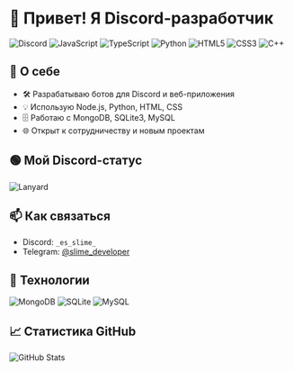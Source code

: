 # 👋 Привет! Я Discord-разработчик

![Discord](https://img.shields.io/badge/Discord-7289DA?style=for-the-badge&logo=discord&logoColor=white)
![JavaScript](https://img.shields.io/badge/JavaScript-F7DF1E?style=for-the-badge&logo=javascript&logoColor=black)
![TypeScript](https://img.shields.io/badge/TypeScript-3178C6?style=for-the-badge&logo=typescript&logoColor=white)
![Python](https://img.shields.io/badge/Python-3776AB?style=for-the-badge&logo=python&logoColor=white)
![HTML5](https://img.shields.io/badge/HTML5-E34F26?style=for-the-badge&logo=html5&logoColor=white)
![CSS3](https://img.shields.io/badge/CSS3-1572B6?style=for-the-badge&logo=css3&logoColor=white)
![C++](https://img.shields.io/badge/C++-1572B6?style=for-the-badge&logo=c++3&logoColor=white)

## 🚀 О себе
- 🛠️ Разрабатываю ботов для Discord и веб-приложения
- 💡 Использую Node.js, Python, HTML, CSS
- 🗄️ Работаю с MongoDB, SQLite3, MySQL
- 🌐 Открыт к сотрудничеству и новым проектам

## 🟢 Мой Discord-статус

![Lanyard](https://lanyard.cnrad.dev/api/819547571265470505)

## 📫 Как связаться
- Discord: `_es_slime_`
- Telegram: [@slime_developer](https://t.me/slime_developer)

## 🧰 Технологии
![MongoDB](https://img.shields.io/badge/MongoDB-47A248?style=for-the-badge&logo=mongodb&logoColor=white)
![SQLite](https://img.shields.io/badge/SQLite-003B57?style=for-the-badge&logo=sqlite&logoColor=white)
![MySQL](https://img.shields.io/badge/MySQL-4479A1?style=for-the-badge&logo=mysql&logoColor=white)

## 📈 Статистика GitHub
![GitHub Stats](https://github-readme-stats.vercel.app/api?username=vodkadev-ru&show_icons=true&theme=tokyonight)
